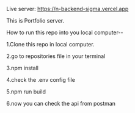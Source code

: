 Live server: https://n-backend-sigma.vercel.app

This is Portfolio server.

How to run this repo into you local computer--

1.Clone this repo in local computer.

2.go to repositories file in your terminal

3.npm install

4.check the .env config file

5.npm run build

6.now you can check the api from postman
